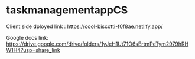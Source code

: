 # taskmanagementappCS

Client side dployed link : https://cool-biscotti-f0f8ae.netlify.app/

Google docs link: https://drive.google.com/drive/folders/1yJeH1Ut71O6sErtmPeTym2979hRHW1H4?usp=share_link
